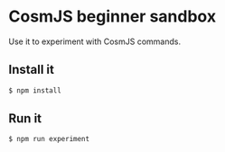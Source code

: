 # CosmJS beginner sandbox

Use it to experiment with CosmJS commands.

## Install it

```sh
$ npm install
```

## Run it

```sh
$ npm run experiment
```